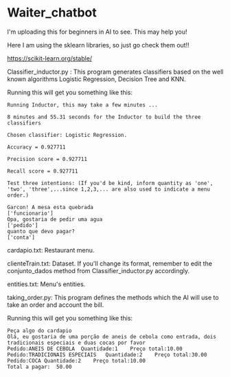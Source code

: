 # Waiter_chatbot
I'm uploading this for beginners in AI to see. This may help you!

Here I am using the sklearn libraries, so just go check them out!!

https://scikit-learn.org/stable/


Classifier_inductor.py : This program generates classifiers based on the well known algorithms Logistic Regression, Decision Tree and KNN.

  Running this will get you something like this:
  
    Running Inductor, this may take a few minutes ...
    
    8 minutes and 55.31 seconds for the Inductor to build the three classifiers
    
    Chosen classifier: Logistic Regression.
    
    Accuracy = 0.927711
    
    Precision score = 0.927711
    
    Recall score = 0.927711

    Test three intentions: (If you'd be kind, inform quantity as 'one', 'two', 'three',...since 1,2,3,... are also used to indicate a menu order.)

    Garcon! A mesa esta quebrada
    ['funcionario']
    Opa, gostaria de pedir uma agua
    ['pedido']
    quanto que devo pagar?
    ['conta']

cardapio.txt: Restaurant menu.

clienteTrain.txt: Dataset. If you'll change its format, remember to edit the conjunto_dados method from Classifier_inductor.py accordingly.

entities.txt: Menu's entities.

taking_order.py: This program defines the methods which the AI will use to take an order and account the bill.

  Running this will get you something like this:
  
    Peça algo do cardapio
    Olá, eu gostaria de uma porção de aneis de cebola como entrada, dois tradicionais especiais e duas cocas por favor
    Pedido:ANEIS DE CEBOLA	Quantidade:1	Preço total:10.00
    Pedido:TRADICIONAIS ESPECIAIS	Quantidade:2	Preço total:30.00
    Pedido:COCA	Quantidade:2	Preço total:10.00
    Total a pagar:	50.00

